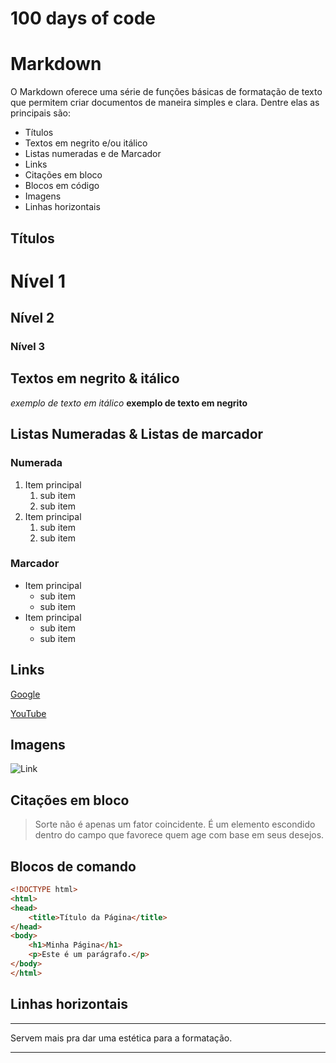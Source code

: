 # 100 days of code
# Markdown
O Markdown oferece uma série de funções básicas de formatação de texto que permitem criar documentos de maneira simples e clara.
Dentre elas as principais são:
* Títulos
* Textos em negrito e/ou itálico
* Listas numeradas e de Marcador
* Links
* Citações em bloco
* Blocos em código
* Imagens
* Linhas horizontais

## Títulos
# Nível 1
## Nível 2
### Nível 3

## Textos em negrito & itálico
*exemplo de texto em itálico*
**exemplo de texto em negrito**

## Listas Numeradas & Listas de marcador
### Numerada
1. Item principal 
   1. sub item 
   2. sub item 
2. Item principal 
   1. sub item 
   2. sub item 
### Marcador
* Item principal 
   * sub item 
   * sub item 
* Item principal 
   * sub item 
   * sub item 

## Links
[Google](https://www.google.com/)

[YouTube](https://www.youtube.com/)

## Imagens
![Link](https://images-ng.pixai.art/images/orig/abfe0931-0ea9-4958-813e-d6876d778573)

## Citações em bloco
>Sorte não é apenas um fator coincidente. É um elemento escondido dentro do campo que favorece quem age com base em seus desejos.

## Blocos de comando
```html
<!DOCTYPE html>
<html>
<head>
    <title>Título da Página</title>
</head>
<body>
    <h1>Minha Página</h1>
    <p>Este é um parágrafo.</p>
</body>
</html>
```
## Linhas horizontais
---
Servem mais pra dar uma estética para a formatação.

---
